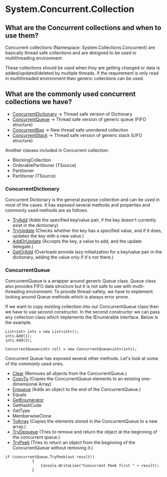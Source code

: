 # System.Concurrent.Collection
## What are the Concurrent collections and when to use them?
Concurrent collections (Namespace: System.Collections.Concurrent) are basically thread safe collections and are designed to be used in multithreading environment

These collections should be used when they are getting changed or data is added/updated/deleted by multiple threads. If the requirement is only read in multithreaded environment then generic collections can be used.

## What are the commonly used concurrent collections we have?
- [ConcurrentDictionary](https://docs.microsoft.com/en-us/dotnet/api/system.collections.concurrent.concurrentdictionary-2?view=net-5.0) -> Thread safe version of Dictionary
- [ConcurrentQueue](https://docs.microsoft.com/en-us/dotnet/api/system.collections.concurrent.concurrentqueue-1?view=net-5.0) -> Thread safe version of generic queue (FIFO structure)
- [ConcurrentBag](https://docs.microsoft.com/en-us/dotnet/api/system.collections.concurrent.concurrentbag-1?view=net-5.0) -> New thread safe unordered collection
- [ConcurrentStack](https://docs.microsoft.com/en-us/dotnet/api/system.collections.concurrent.concurrentbag-1?view=net-5.0) -> Thread safe version of generic stack (LIFO structure)

Another classes included in Concurrent collection:

- BlockingCollection 
- OrderablePartitioner (TSource) 
- Partitioner 
- Partitioner (TSource)

### ConcurrentDictionary

Concurrent Dictionary is the general purpose collection and can be used in most of the cases. It has exposed several methods and properties and commonly used methods are as follows.

- [TryAdd](https://docs.microsoft.com/en-us/dotnet/api/system.collections.concurrent.concurrentdictionary-2.tryadd?view=net-5.0https://docs.microsoft.com/en-us/dotnet/api/system.collections.concurrent.concurrentdictionary-2.tryadd?view=net-5.0) (Adds the specified key/value pair, if the key doesn't currently exist in the dictionary)
- [TryUpdate](https://docs.microsoft.com/en-us/dotnet/api/system.collections.concurrent.concurrentdictionary-2.tryupdate?view=net-5.0) (Checks whether the key has a specified value, and if it does, updates the key with a new value.)
- [AddOrUpdate](https://docs.microsoft.com/en-us/dotnet/api/system.collections.concurrent.concurrentdictionary-2.addorupdate?view=net-5.0#System_Collections_Concurrent_ConcurrentDictionary_2_AddOrUpdate__0_System_Func__0__1__System_Func__0__1__1__) (Accepts the key, a value to add, and the update delegate.)
- [GetOrAdd](https://docs.microsoft.com/en-us/dotnet/api/system.collections.concurrent.concurrentdictionary-2.getoradd?view=net-5.0#System_Collections_Concurrent_ConcurrentDictionary_2_GetOrAdd__0__1_) (Overloads provide lazy initialization for a key/value pair in the dictionary, adding the value only if it's not there.)

### ConcurrentQueue

ConcurrentQueue is a wrapper around generic Queue class. Queue class also provides FIFO data structure but it is not safe to use with multi-threading environment. To provide thread-safety, we have to implement locking around Queue methods which is always error prone.

If we want to copy existing collection into our ConcurrentQueue class then we have to use second constructor. In the second constructor we can pass any collection class which implements the IEnumerable interface. Below is the example.

~~~
List<int> ints = new List<int>();
ints.Add(1);
ints.Add(2);
 
ConcurrentQueue<int> coll = new ConcurrentQueue<int>(ints);
~~~
Concurrent Queue has exposed several other methods. Let's look at some of the commonly used ones.
- [Clear](https://docs.microsoft.com/en-us/dotnet/api/system.collections.concurrent.concurrentqueue-1.clear?view=net-5.0#System_Collections_Concurrent_ConcurrentQueue_1_Clear) (Removes all objects from the ConcurrentQueue.)
- [CopyTo](https://docs.microsoft.com/en-us/dotnet/api/system.collections.concurrent.concurrentqueue-1.copyto?view=net-5.0#System_Collections_Concurrent_ConcurrentQueue_1_CopyTo__0___System_Int32_) (Copies the ConcurrentQueue elements to an existing one-dimensional Array)
- [Enqueue](https://docs.microsoft.com/en-us/dotnet/api/system.collections.concurrent.concurrentqueue-1.enqueue?view=net-5.0#System_Collections_Concurrent_ConcurrentQueue_1_Enqueue__0_) (Adds an object to the end of the ConcurrentQueue.)
- Equals
- [GetEnumerator](https://docs.microsoft.com/en-us/dotnet/api/system.collections.concurrent.concurrentqueue-1.getenumerator?view=net-5.0#System_Collections_Concurrent_ConcurrentQueue_1_GetEnumerator)
- GetHashCode
- GetType
- MemberwiseClone
- [ToArray](https://docs.microsoft.com/en-us/dotnet/api/system.collections.concurrent.concurrentqueue-1.toarray?view=net-5.0#System_Collections_Concurrent_ConcurrentQueue_1_ToArray) (Copies the elements stored in the ConcurrentQueue<T> to a new array.)
- [TryDequeue](https://docs.microsoft.com/en-us/dotnet/api/system.collections.concurrent.concurrentqueue-1.trydequeue?view=net-5.0#System_Collections_Concurrent_ConcurrentQueue_1_TryDequeue__0__) (Tries to remove and return the object at the beginning of the concurrent queue.)
- [TryPeek](https://docs.microsoft.com/en-us/dotnet/api/system.collections.concurrent.concurrentqueue-1.trypeek?view=net-5.0)
(Tries to return an object from the beginning of the ConcurrentQueue without removing it.)
~~~
if (concurrentQueue.TryPeek(out result))
            {
                Console.WriteLine("Concurrent Peek first " + result);
            }
~~~


